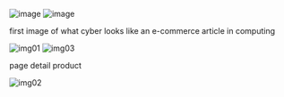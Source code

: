 ![image](https://github.com/EmilianoCabral/E-commerce-webside-template/assets/145997720/78cc6096-7cea-482a-bcb4-0bb7f55d9253)
![image](https://github.com/EmilianoCabral/E-commerce-webside-template/assets/145997720/ef3134ec-0eaa-40df-b54a-065703174be1)

first image of what cyber looks like an e-commerce article in computing

![img01](https://github.com/EmilianoCabral/E-commerce-webside-template/assets/145997720/a0334a32-22e5-408d-a05d-594e0928b4c8)
![img03](https://github.com/EmilianoCabral/E-commerce-webside-template/assets/145997720/f0413688-ce42-41a6-9f59-841c1015421f)


page detail product 

![img02](https://github.com/EmilianoCabral/E-commerce-webside-template/assets/145997720/8c4c2f7a-eb6c-445a-a4e2-3be8fb41e750)
